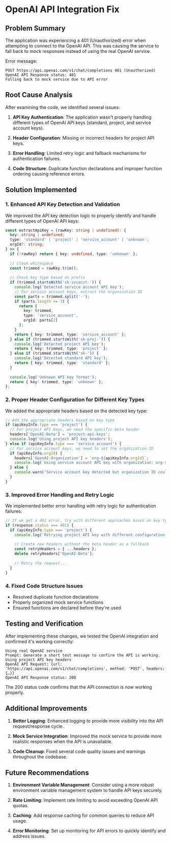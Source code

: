 # OpenAI API Integration Fix

## Problem Summary

The application was experiencing a 401 (Unauthorized) error when attempting to connect to the OpenAI API. This was causing the service to fall back to mock responses instead of using the real OpenAI service.

Error message:
```
POST https://api.openai.com/v1/chat/completions 401 (Unauthorized)
OpenAI API Response status: 401
Falling back to mock service due to API error
```

## Root Cause Analysis

After examining the code, we identified several issues:

1. **API Key Authentication**: The application wasn't properly handling different types of OpenAI API keys (standard, project, and service account keys).

2. **Header Configuration**: Missing or incorrect headers for project API keys.

3. **Error Handling**: Limited retry logic and fallback mechanisms for authentication failures.

4. **Code Structure**: Duplicate function declarations and improper function ordering causing reference errors.

## Solution Implemented

### 1. Enhanced API Key Detection and Validation

We improved the API key detection logic to properly identify and handle different types of OpenAI API keys:

```typescript
const extractApiKey = (rawKey: string | undefined): { 
  key: string | undefined; 
  type: 'standard' | 'project' | 'service_account' | 'unknown';
  orgId?: string;
} => {
  if (!rawKey) return { key: undefined, type: 'unknown' };
  
  // Clean whitespace
  const trimmed = rawKey.trim();
  
  // Check key type based on prefix
  if (trimmed.startsWith('sk-svcacct-')) {
    console.log('Detected service account API key');
    // For service account keys, extract the organization ID
    const parts = trimmed.split('-');
    if (parts.length >= 3) {
      return { 
        key: trimmed, 
        type: 'service_account',
        orgId: parts[2]
      };
    }
    return { key: trimmed, type: 'service_account' };
  } else if (trimmed.startsWith('sk-proj-')) {
    console.log('Detected project API key');
    return { key: trimmed, type: 'project' };
  } else if (trimmed.startsWith('sk-')) {
    console.log('Detected standard API key');
    return { key: trimmed, type: 'standard' };
  }
  
  console.log('Unknown API key format');
  return { key: trimmed, type: 'unknown' };
};
```

### 2. Proper Header Configuration for Different Key Types

We added the appropriate headers based on the detected key type:

```typescript
// Add the appropriate headers based on key type
if (apiKeyInfo.type === 'project') {
  // For project API keys, we need the specific beta header
  headers['OpenAI-Beta'] = 'project-api-keys';
  console.log('Using project API key headers');
} else if (apiKeyInfo.type === 'service_account') {
  // For service account keys, we need to set the organization ID
  if (apiKeyInfo.orgId) {
    headers['OpenAI-Organization'] = `org-${apiKeyInfo.orgId}`;
    console.log(`Using service account API key with organization: org-${apiKeyInfo.orgId}`);
  } else {
    console.warn('Service account key detected but organization ID could not be extracted');
  }
}
```

### 3. Improved Error Handling and Retry Logic

We implemented better error handling with retry logic for authentication failures:

```typescript
// If we get a 401 error, try with different approaches based on key type
if (response.status === 401) {
  if (apiKeyInfo.type === 'project') {
    console.log('Retrying project API key with different configuration...');
    
    // Create new headers without the beta header as a fallback
    const retryHeaders = { ...headers };
    delete retryHeaders['OpenAI-Beta'];
    
    // Retry the request...
  }
}
```

### 4. Fixed Code Structure Issues

- Resolved duplicate function declarations
- Properly organized mock service functions
- Ensured functions are declared before they're used

## Testing and Verification

After implementing these changes, we tested the OpenAI integration and confirmed it's working correctly:

```
Using real OpenAI service
Prompt: Generate a short test message to confirm the API is working.
Using project API key headers
OpenAI API Request: {url: 'https://api.openai.com/v1/chat/completions', method: 'POST', headers: {…}}
OpenAI API Response status: 200
```

The 200 status code confirms that the API connection is now working properly.

## Additional Improvements

1. **Better Logging**: Enhanced logging to provide more visibility into the API request/response cycle.

2. **Mock Service Integration**: Improved the mock service to provide more realistic responses when the API is unavailable.

3. **Code Cleanup**: Fixed several code quality issues and warnings throughout the codebase.

## Future Recommendations

1. **Environment Variable Management**: Consider using a more robust environment variable management system to handle API keys securely.

2. **Rate Limiting**: Implement rate limiting to avoid exceeding OpenAI API quotas.

3. **Caching**: Add response caching for common queries to reduce API usage.

4. **Error Monitoring**: Set up monitoring for API errors to quickly identify and address issues.
